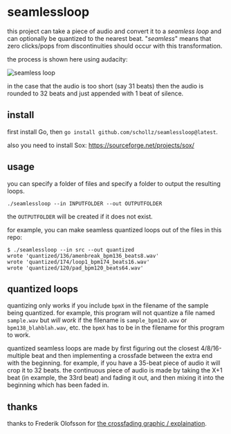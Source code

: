 # seamlessloop

this project can take a piece of audio and convert it to a *seamless loop* and can optionally be quantized to the nearest beat. "*seamless*" means that zero clicks/pops from discontinuities should occur with this transformation.


the process is shown here using audacity:

![seamless loop](https://user-images.githubusercontent.com/6550035/177219531-2efca0a8-07c7-4055-8fd0-b9b66060799a.gif)

in the case that the audio is too short (say 31 beats) then the audio is rounded to 32 beats and just appended with 1 beat of silence.

## install

first install Go, then `go install github.com/schollz/seamlessloop@latest`.

also you need to install Sox: https://sourceforge.net/projects/sox/

## usage

you can specify a folder of files and specify a folder to output the resulting loops.

```
./seamlessloop --in INPUTFOLDER --out OUTPUTFOLDER
```

the `OUTPUTFOLDER` will be created if it does not exist.

for example, you can make seamless quantized loops out of the files in this repo:

```
$ ./seamlessloop --in src --out quantized
wrote 'quantized/136/amenbreak_bpm136_beats8.wav'
wrote 'quantized/174/loop1_bpm174_beats16.wav'
wrote 'quantized/120/pad_bpm120_beats64.wav'
```


## quantized loops

quantizing only works if you include `bpmX` in the filename of the sample being quantized. for example, this program will not quantize a file named `sample.wav` but *will work* if the filename is `sample_bpm120.wav` or `bpm138_blahblah.wav`, etc. the `bpmX` has to be in the filename for this program to work.

quantized seamless loops are made by first figuring out the closest 4/8/16-multiple beat and then implementing a crossfade between the extra end with the beginning. for example, if you have a 35-beat piece of audio it will crop it to 32 beats. the continuous piece of audio is made by taking the X+1 beat (in example, the 33rd beat) and fading it out, and then mixing it into the beginning which has been faded in.




## thanks

thanks to Frederik Olofsson for [the crossfading graphic / explaination](https://fredrikolofsson.com/f0blog/buffer-xfader/).